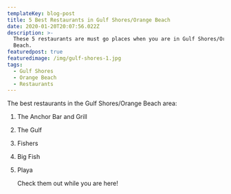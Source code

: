 ```yaml
---
templateKey: blog-post
title: 5 Best Restaurants in Gulf Shores/Orange Beach
date: 2020-01-20T20:07:56.022Z
description: >-
  These 5 restaurants are must go places when you are in Gulf Shores/Orange
  Beach.
featuredpost: true
featuredimage: /img/gulf-shores-1.jpg
tags:
  - Gulf Shores
  - Orange Beach
  - Restaurants
---
```

The best restaurants in the Gulf Shores/Orange Beach area:

1. The Anchor Bar and Grill
2. The Gulf
3. Fishers
4. Big Fish
5. Playa

   Check them out while you are here!
